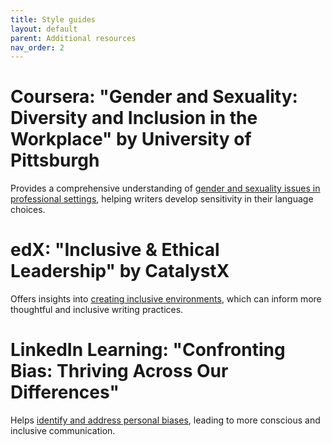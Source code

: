 ```yaml
---
title: Style guides
layout: default
parent: Additional resources
nav_order: 2
---
```

# Coursera: "Gender and Sexuality: Diversity and Inclusion in the Workplace" by University of Pittsburgh 
 Provides a comprehensive understanding of [gender and sexuality issues in professional settings](https://www.coursera.org/learn/gender-sexuality), helping writers develop sensitivity in their language choices.

# edX: "Inclusive & Ethical Leadership" by CatalystX
 Offers insights into [creating inclusive environments](https://www.edx.org/course/inclusive-ethical-leadership), which can inform more thoughtful and inclusive writing practices.

# LinkedIn Learning: "Confronting Bias: Thriving Across Our Differences"
 Helps [identify and address personal biases](https://www.linkedin.com/learning/confronting-bias-thriving-across-our-differences), leading to more conscious and inclusive communication.
